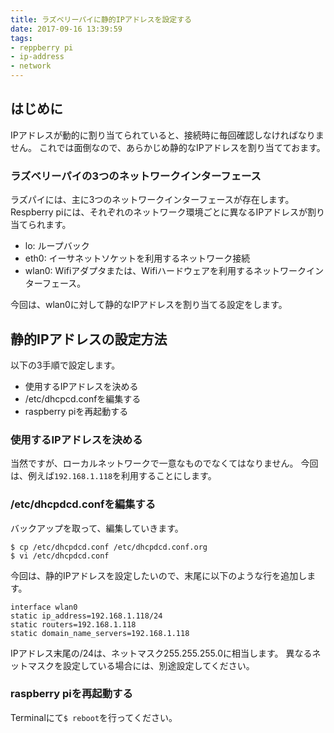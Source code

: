 ```yaml
---
title: ラズベリーパイに静的IPアドレスを設定する
date: 2017-09-16 13:39:59
tags:
- reppberry pi
- ip-address
- network
---
```



## はじめに
IPアドレスが動的に割り当てられていると、接続時に毎回確認しなければなりません。
これでは面倒なので、あらかじめ静的なIPアドレスを割り当てておます。

### ラズベリーパイの3つのネットワークインターフェース
ラズパイには、主に3つのネットワークインターフェースが存在します。
Respberry piには、それぞれのネットワーク環境ごとに異なるIPアドレスが割り当てられます。

- lo: ループバック
- eth0: イーサネットソケットを利用するネットワーク接続
- wlan0: Wifiアダプタまたは、Wifiハードウェアを利用するネットワークインターフェース。

今回は、wlan0に対して静的なIPアドレスを割り当てる設定をします。

## 静的IPアドレスの設定方法
以下の3手順で設定します。

- 使用するIPアドレスを決める
- /etc/dhcpcd.confを編集する
- raspberry piを再起動する

### 使用するIPアドレスを決める
当然ですが、ローカルネットワークで一意なものでなくてはなりません。
今回は、例えば`192.168.1.118`を利用することにします。

### /etc/dhcpdcd.confを編集する
バックアップを取って、編集していきます。
```
$ cp /etc/dhcpdcd.conf /etc/dhcpdcd.conf.org
$ vi /etc/dhcpdcd.conf 
```

今回は、静的IPアドレスを設定したいので、末尾に以下のような行を追加します。

```
interface wlan0
static ip_address=192.168.1.118/24
static routers=192.168.1.118
static domain_name_servers=192.168.1.118
```
IPアドレス末尾の/24は、ネットマスク255.255.255.0に相当します。
異なるネットマスクを設定している場合には、別途設定してください。

### raspberry piを再起動する
Terminalにて`$ reboot`を行ってください。
